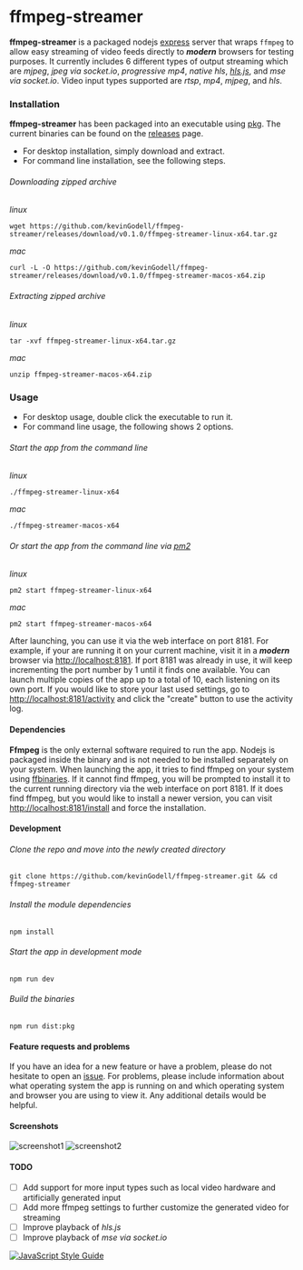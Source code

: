 # ffmpeg-streamer

**ffmpeg-streamer** is a packaged nodejs [express](https://github.com/expressjs/express) server that wraps `ffmpeg` to allow easy streaming of video feeds directly to ***modern*** browsers for testing purposes.
It currently includes 6 different types of output streaming which are *mjpeg*, *jpeg via socket.io*, *progressive mp4*, *native hls*, [*hls.js*](https://github.com/video-dev/hls.js), and *mse via socket.io*.
Video input types supported are *rtsp*, *mp4*, *mjpeg*, and *hls*.

### Installation
**ffmpeg-streamer** has been packaged into an executable using [pkg](https://github.com/zeit/pkg).
The current binaries can be found on the [releases](https://github.com/kevinGodell/ffmpeg-streamer/releases/tag/v0.1.0) page.
* For desktop installation, simply download and extract.
* For command line installation, see the following steps.

###### Downloading zipped archive
*linux*
```console
wget https://github.com/kevinGodell/ffmpeg-streamer/releases/download/v0.1.0/ffmpeg-streamer-linux-x64.tar.gz
```
*mac*
```console
curl -L -O https://github.com/kevinGodell/ffmpeg-streamer/releases/download/v0.1.0/ffmpeg-streamer-macos-x64.zip
```

###### Extracting zipped archive
*linux*
```console
tar -xvf ffmpeg-streamer-linux-x64.tar.gz
```
*mac*
```console
unzip ffmpeg-streamer-macos-x64.zip
```

### Usage
* For desktop usage, double click the executable to run it.
* For command line usage, the following shows 2 options.

###### Start the app from the command line
*linux*
```console
./ffmpeg-streamer-linux-x64
```
*mac*
```console
./ffmpeg-streamer-macos-x64
```

###### Or start the app from the command line via [pm2](https://github.com/Unitech/pm2)
*linux*
```console
pm2 start ffmpeg-streamer-linux-x64
```
*mac*
```console
pm2 start ffmpeg-streamer-macos-x64
```
After launching, you can use it via the web interface on port 8181.
For example, if your are running it on your current machine, visit it in a ***modern*** browser via [http://localhost:8181](http://localhost:8181).
If port 8181 was already in use, it will keep incrementing the port number by 1 until it finds one available.
You can launch multiple copies of the app up to a total of 10, each listening on its own port.
If you would like to store your last used settings, go to [http://localhost:8181/activity](http://localhost:8181/activity) and click the "create" button to use the activity log.

#### Dependencies
**Ffmpeg** is the only external software required to run the app.
Nodejs is packaged inside the binary and is not needed to be installed separately on your system.
When launching the app, it tries to find ffmpeg on your system using [ffbinaries](https://github.com/vot/ffbinaries-node).
If it cannot find ffmpeg, you will be prompted to install it to the current running directory via the web interface on port 8181.
If it does find ffmpeg, but you would like to install a newer version, you can visit [http://localhost:8181/install](http://localhost:8181/install) and force the installation.

#### Development

###### Clone the repo and move into the newly created directory
```console
git clone https://github.com/kevinGodell/ffmpeg-streamer.git && cd ffmpeg-streamer
```

###### Install the module dependencies
```console
npm install
```

###### Start the app in development mode
```console
npm run dev
```

###### Build the binaries
```console
npm run dist:pkg
```

#### Feature requests and problems
If you have an idea for a new feature or have a problem, please do not hesitate to open an [issue](https://github.com/kevinGodell/ffmpeg-streamer/issues).
For problems, please include information about what operating system the app is running on and which operating system and browser you are using to view it.
Any additional details would be helpful.

#### Screenshots
![screenshot1](https://github.com/kevinGodell/ffmpeg-streamer/blob/master/screenshots/screenshot1_0.0.8.png?raw=true "Main Screen")
![screenshot2](https://github.com/kevinGodell/ffmpeg-streamer/blob/master/screenshots/screenshot2_0.0.8.png?raw=true "Video Player")

#### TODO
* [ ] Add support for more input types such as local video hardware and artificially generated input
* [ ] Add more ffmpeg settings to further customize the generated video for streaming
* [ ] Improve playback of *hls.js*
* [ ] Improve playback of *mse via socket.io*

[![JavaScript Style Guide](https://cdn.rawgit.com/standard/standard/master/badge.svg)](https://github.com/standard/standard)
